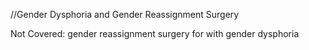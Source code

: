 //Gender Dysphoria and Gender Reassignment Surgery

Not Covered:
 gender reassignment surgery for  with gender dysphoria
